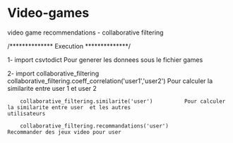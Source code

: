 # Video-games
video game recommendations - collaborative filtering

/************** Execution **************/

1- import csvtodict					Pour generer les donnees sous le fichier games

2- import collaborative_filtering
		collaborative_filtering.coeff_correlation('user1','user2')  	Pour calculer la similarite entre user 1 et user 2
		
		collaborative_filtering.similarite('user')			Pour calculer la similarite entre user  et les autres 											utilisateurs
		
		collaborative_filtering.recommandations('user')			Recommander des jeux video pour user
